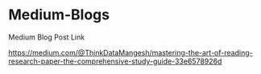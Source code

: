 # Medium-Blogs
Medium Blog Post Link

https://medium.com/@ThinkDataMangesh/mastering-the-art-of-reading-research-paper-the-comprehensive-study-guide-33e6578926d
